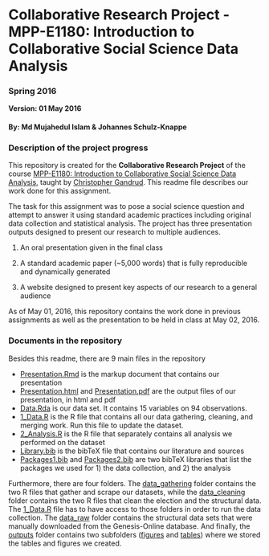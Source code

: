 # Collaborative Research Project - MPP-E1180: Introduction to Collaborative Social Science Data Analysis

### Spring 2016

**Version: 01 May 2016**

#### By: Md Mujahedul Islam & Johannes Schulz-Knappe

### Description of the project progress

This repository is created for the **Collaborative Research Project** of the course [MPP-E1180: Introduction to Collaborative Social Science Data Analysis](https://github.com/HertieDataScience/SyllabusAndLectures), taught by [Christopher Gandrud](https://github.com/christophergandrud). This readme file describes our work done for this assignment.

The task for this assignment was to pose a social science question and attempt to answer it using standard academic practices including original data collection and statistical analysis. The project has three presentation outputs designed to present our research to multiple audiences.

1) An oral presentation given in the final class

2) A standard academic paper (~5,000 words) that is fully reproducible and dynamically generated

3) A website designed to present key aspects of our research to a general audience 

As of May 01, 2016, this repository contains the work done in previous assignments as well as the presentation to be held in class at May 02, 2016.


### Documents in the repository

Besides this readme, there are 9 main files in the repository

- [Presentation.Rmd](https://github.com/mujahedhertie/Final-Project/blob/master/Presentation.Rmd) is the markup document that contains our presentation
- [Presentation.html](https://github.com/mujahedhertie/Final-Project/blob/master/Presentation.html) and [Presentation.pdf](https://github.com/mujahedhertie/Final-Project/blob/master/Presentation.pdf) are the output files of our presentation, in html and pdf
- [Data.Rda](https://github.com/mujahedhertie/Final-Project/blob/master/Data.Rda) is our data set. It contains 15 variables on 94 observations.
- [1_Data.R](https://github.com/mujahedhertie/Final-Project/blob/master/1_Data.R) is the R file that contains all our data gathering, cleaning, and merging work. Run this file to update the dataset.
- [2_Analysis.R](https://github.com/mujahedhertie/Final-Project/blob/master/2_Analysis.R) is the R file that separately contains all analysis we performed on the dataset
- [Library.bib](https://github.com/mujahedhertie/Final-Project/blob/master/Library.bib) is the bibTeX file that contains our literature and sources
- [Packages1.bib](https://github.com/mujahedhertie/Final-Project/blob/master/Packages1.bib) and [Packages2.bib](https://github.com/mujahedhertie/Final-Project/blob/master/Packages2.bib) are two bibTeX libraries that list the packages we used for 1) the data collection, and 2) the analysis

Furthermore, there are four folders. The [data_gathering](https://github.com/mujahedhertie/Final-Project3/tree/master/data_gathering) folder contains the two R files that gather and scrape our datasets, while the [data_cleaning](https://github.com/mujahedhertie/Final-Project/tree/master/data_cleaning) folder contains the two R files that clean the election and the structural data. The [1_Data.R](https://github.com/mujahedhertie/Final-Project/blob/master/1_Data.R) file has to have access to those folders in order to run the data collection.
The [data_raw](https://github.com/mujahedhertie/Final-Project/tree/master/data_raw) folder contains the structural data sets that were manually downloaded from the Genesis-Online database. And finally, the [outputs](https://github.com/mujahedhertie/Final-Project/tree/master/outputs) folder contains two subfolders ([figures](https://github.com/mujahedhertie/Final-Project/tree/master/outputs/figures) and [tables](https://github.com/mujahedhertie/Final-Project/tree/master/outputs/tables)) where we stored the tables and figures we created.